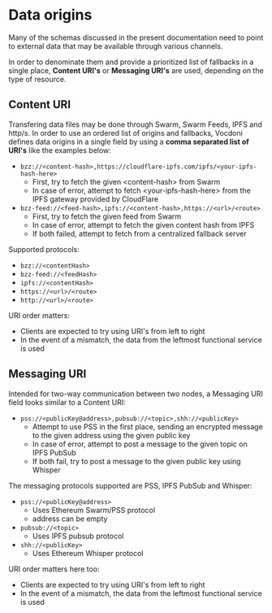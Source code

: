 # Data origins

Many of the schemas discussed in the present documentation need to point to external data that may be available through various channels.

In order to denominate them and provide a prioritized list of fallbacks in a single place, **Content URI's** or **Messaging URI's** are used, depending on the type of resource. 

## Content URI

Transfering data files may be done through Swarm, Swarm Feeds, IPFS and http/s. In order to use an ordered list of origins and fallbacks, Vocdoni defines data origins in a single field by using a **comma separated list of URI's** like the examples below:

- `bzz://<content-hash>,https://cloudflare-ipfs.com/ipfs/<your-ipfs-hash-here>`
    - First, try to fetch the given &lt;content-hash&gt; from Swarm
    - In case of error, attempt to fetch &lt;your-ipfs-hash-here&gt; from the IPFS gateway provided by CloudFlare
- `bzz-feed://<feed-hash>,ipfs://<content-hash>,https://<url>/<route>`
    - First, try to fetch the given feed from Swarm
    - In case of error, attempt to fetch the given content hash from IPFS
    - If both failed, attempt to fetch from a centralized fallback server

Supported protocols:

- `bzz://<contentHash>`
- `bzz-feed://<feedHash>`
- `ipfs://<contentHash>`
- `https://<url>/<route>`
- `http://<url>/<route>`

URI order matters:
- Clients are expected to try using URI's from left to right
- In the event of a mismatch, the data from the leftmost functional service is used

## Messaging URI

Intended for two-way communication between two nodes, a Messaging URI field looks similar to a Content URI:

- `pss://<publicKey@address>,pubsub://<topic>,shh://<publicKey>`
    - Attempt to use PSS in the first place, sending an encrypted message to the given address using the given public key
    - In case of error, attempt to post a message to the given topic on IPFS PubSub
    - If both fail, try to post a message to the given public key using Whisper

The messaging protocols supported are PSS, IPFS PubSub and Whisper:

- `pss://<publicKey@address>`
  - Uses Ethereum Swarm/PSS protocol
  - address can be empty
- `pubsub://<topic>`
  - Uses IPFS pubsub protocol
- `shh://<publicKey>`
  - Uses Ethereum Whisper protocol

URI order matters here too:
- Clients are expected to try using URI's from left to right
- In the event of a mismatch, the data from the leftmost functional service is used
